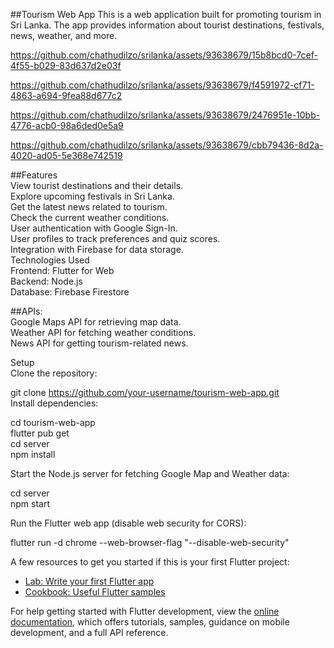 ##Tourism Web App
This is a web application built for promoting tourism in Sri Lanka. The app provides information about tourist destinations, festivals, news, weather, and more.  

https://github.com/chathudilzo/srilanka/assets/93638679/15b8bcd0-7cef-4f55-b029-83d637d2e03f

https://github.com/chathudilzo/srilanka/assets/93638679/f4591972-cf71-4863-a694-9fea88d677c2

https://github.com/chathudilzo/srilanka/assets/93638679/2476951e-10bb-4776-acb0-98a6ded0e5a9

https://github.com/chathudilzo/srilanka/assets/93638679/cbb79436-8d2a-4020-ad05-5e368e742519



##Features  
View tourist destinations and their details.  
Explore upcoming festivals in Sri Lanka.  
Get the latest news related to tourism.  
Check the current weather conditions.  
User authentication with Google Sign-In.  
User profiles to track preferences and quiz scores.  
Integration with Firebase for data storage.  
Technologies Used  
Frontend: Flutter for Web  
Backend: Node.js  
Database: Firebase Firestore    


##APIs:  
Google Maps API for retrieving map data.  
Weather API for fetching weather conditions.  
News API for getting tourism-related news.  

Setup  
Clone the repository:  

git clone https://github.com/your-username/tourism-web-app.git  
Install dependencies:  

cd tourism-web-app  
flutter pub get  
cd server  
npm install  

Start the Node.js server for fetching Google Map and Weather data:  
  
cd server  
npm start  

Run the Flutter web app (disable web security for CORS):  
  
flutter run -d chrome --web-browser-flag "--disable-web-security"  


A few resources to get you started if this is your first Flutter project:

- [Lab: Write your first Flutter app](https://docs.flutter.dev/get-started/codelab)
- [Cookbook: Useful Flutter samples](https://docs.flutter.dev/cookbook)

For help getting started with Flutter development, view the
[online documentation](https://docs.flutter.dev/), which offers tutorials,
samples, guidance on mobile development, and a full API reference.
